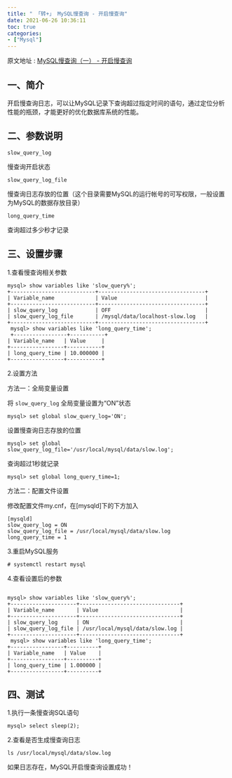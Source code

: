 ```yaml
---
title: " 「转+」 MySQL慢查询 - 开启慢查询"
date: 2021-06-26 10:36:11
toc: true
categories:
- ["Mysql"]
---
```


原文地址 : [MySQL慢查询（一） - 开启慢查询](http://www.cnblogs.com/luyucheng/p/6265594.html)





## 一、简介

开启慢查询日志，可以让MySQL记录下查询超过指定时间的语句，通过定位分析性能的瓶颈，才能更好的优化数据库系统的性能。


## 二、参数说明

`slow_query_log`


慢查询开启状态


`slow_query_log_file`


慢查询日志存放的位置（这个目录需要MySQL的运行帐号的可写权限，一般设置为MySQL的数据存放目录）


`long_query_time`


查询超过多少秒才记录


## 三、设置步骤

1.查看慢查询相关参数

```
mysql> show variables like 'slow_query%'; 
+---------------------------+----------------------------------+
| Variable_name             | Value                            |
+---------------------------+----------------------------------+
| slow_query_log            | OFF                              |
| slow_query_log_file       | /mysql/data/localhost-slow.log   |
+---------------------------+----------------------------------+
 mysql> show variables like 'long_query_time'; 
 +-----------------+-----------+
| Variable_name   | Value     |
+-----------------+-----------+
| long_query_time | 10.000000 |
+-----------------+-----------+
```

2.设置方法


方法一：全局变量设置


将 `slow_query_log` 全局变量设置为“ON”状态

```
mysql> set global slow_query_log='ON';
```

设置慢查询日志存放的位置

```
mysql> set global slow_query_log_file='/usr/local/mysql/data/slow.log';
```

查询超过1秒就记录

```
mysql> set global long_query_time=1;
```

方法二：配置文件设置


修改配置文件my.cnf，在[mysqld]下的下方加入

```
[mysqld] 
slow_query_log = ON 
slow_query_log_file = /usr/local/mysql/data/slow.log 
long_query_time = 1
```

3.重启MySQL服务

```
# systemctl restart mysql
```

4.查看设置后的参数

```

mysql> show variables like 'slow_query%'; 
+---------------------+--------------------------------+
| Variable_name       | Value                          |
+---------------------+--------------------------------+
| slow_query_log      | ON                             |
| slow_query_log_file | /usr/local/mysql/data/slow.log |
+---------------------+--------------------------------+
 mysql> show variables like 'long_query_time'; 
+-----------------+----------+
| Variable_name   | Value    |
+-----------------+----------+
| long_query_time | 1.000000 |
+-----------------+----------+
```


## 四、测试

1.执行一条慢查询SQL语句

```
mysql> select sleep(2);
```

2.查看是否生成慢查询日志

```
ls /usr/local/mysql/data/slow.log
```

如果日志存在，MySQL开启慢查询设置成功！

